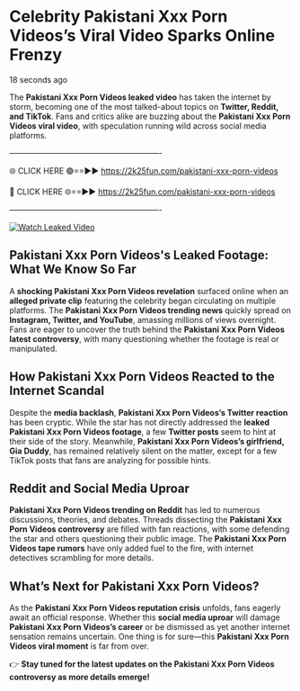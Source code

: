 # Celebrity Pakistani Xxx Porn Videos’s Viral Video Sparks Online Frenzy

18 seconds ago

The **Pakistani Xxx Porn Videos leaked video** has taken the internet by storm, becoming one of the most talked-about topics on **Twitter, Reddit, and TikTok**. Fans and critics alike are buzzing about the **Pakistani Xxx Porn Videos viral video**, with speculation running wild across social media platforms.

———————————————————-

🌐 CLICK HERE 🟢==►► https://2k25fun.com/pakistani-xxx-porn-videos

🔴 CLICK HERE 🌐==►► https://2k25fun.com/pakistani-xxx-porn-videos

———————————————————-

[![Watch Leaked Video](https://miro.medium.com/v2/resize:fit:828/format:webp/1*cilzJN44JGOrTw9NJCrNHA.gif "Watch Leaked Video")](https://2k25fun.com/pakistani-xxx-porn-videos)

## **Pakistani Xxx Porn Videos's Leaked Footage: What We Know So Far**  
A **shocking Pakistani Xxx Porn Videos revelation** surfaced online when an **alleged private clip** featuring the celebrity began circulating on multiple platforms. The **Pakistani Xxx Porn Videos trending news** quickly spread on **Instagram, Twitter, and YouTube**, amassing millions of views overnight. Fans are eager to uncover the truth behind the **Pakistani Xxx Porn Videos latest controversy**, with many questioning whether the footage is real or manipulated.  

## **How Pakistani Xxx Porn Videos Reacted to the Internet Scandal**  
Despite the **media backlash**, **Pakistani Xxx Porn Videos’s Twitter reaction** has been cryptic. While the star has not directly addressed the **leaked Pakistani Xxx Porn Videos footage**, a few **Twitter posts** seem to hint at their side of the story. Meanwhile, **Pakistani Xxx Porn Videos’s girlfriend, Gia Duddy**, has remained relatively silent on the matter, except for a few TikTok posts that fans are analyzing for possible hints.  

## **Reddit and Social Media Uproar**  
**Pakistani Xxx Porn Videos trending on Reddit** has led to numerous discussions, theories, and debates. Threads dissecting the **Pakistani Xxx Porn Videos controversy** are filled with fan reactions, with some defending the star and others questioning their public image. The **Pakistani Xxx Porn Videos tape rumors** have only added fuel to the fire, with internet detectives scrambling for more details.  

## **What’s Next for Pakistani Xxx Porn Videos?**  
As the **Pakistani Xxx Porn Videos reputation crisis** unfolds, fans eagerly await an official response. Whether this **social media uproar** will damage **Pakistani Xxx Porn Videos’s career** or be dismissed as yet another internet sensation remains uncertain. One thing is for sure—this **Pakistani Xxx Porn Videos viral moment** is far from over.  

👉 **Stay tuned for the latest updates on the Pakistani Xxx Porn Videos controversy as more details emerge!**  